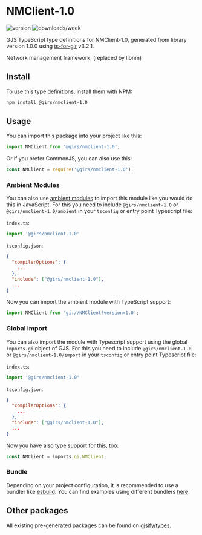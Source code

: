 
# NMClient-1.0

![version](https://img.shields.io/npm/v/@girs/nmclient-1.0)
![downloads/week](https://img.shields.io/npm/dw/@girs/nmclient-1.0)


GJS TypeScript type definitions for NMClient-1.0, generated from library version 1.0.0 using [ts-for-gir](https://github.com/gjsify/ts-for-gir) v3.2.1.

Network management framework. (replaced by libnm)

## Install

To use this type definitions, install them with NPM:
```bash
npm install @girs/nmclient-1.0
```

## Usage

You can import this package into your project like this:
```ts
import NMClient from '@girs/nmclient-1.0';
```

Or if you prefer CommonJS, you can also use this:
```ts
const NMClient = require('@girs/nmclient-1.0');
```

### Ambient Modules

You can also use [ambient modules](https://github.com/gjsify/ts-for-gir/tree/main/packages/cli#ambient-modules) to import this module like you would do this in JavaScript.
For this you need to include `@girs/nmclient-1.0` or `@girs/nmclient-1.0/ambient` in your `tsconfig` or entry point Typescript file:

`index.ts`:
```ts
import '@girs/nmclient-1.0'
```

`tsconfig.json`:
```json
{
  "compilerOptions": {
    ...
  },
  "include": ["@girs/nmclient-1.0"],
  ...
}
```

Now you can import the ambient module with TypeScript support: 

```ts
import NMClient from 'gi://NMClient?version=1.0';
```

### Global import

You can also import the module with Typescript support using the global `imports.gi` object of GJS.
For this you need to include `@girs/nmclient-1.0` or `@girs/nmclient-1.0/import` in your `tsconfig` or entry point Typescript file:

`index.ts`:
```ts
import '@girs/nmclient-1.0'
```

`tsconfig.json`:
```json
{
  "compilerOptions": {
    ...
  },
  "include": ["@girs/nmclient-1.0"],
  ...
}
```

Now you have also type support for this, too:

```ts
const NMClient = imports.gi.NMClient;
```

### Bundle

Depending on your project configuration, it is recommended to use a bundler like [esbuild](https://esbuild.github.io/). You can find examples using different bundlers [here](https://github.com/gjsify/ts-for-gir/tree/main/examples).

## Other packages

All existing pre-generated packages can be found on [gjsify/types](https://github.com/gjsify/types).

